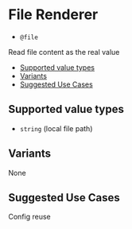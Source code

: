 # File Renderer

- `@file`

Read file content as the real value

- [Supported value types](#supported-value-types)
- [Variants](#variants)
- [Suggested Use Cases](#suggested-use-cases)

## Supported value types

- `string` (local file path)

## Variants

None

## Suggested Use Cases

Config reuse
